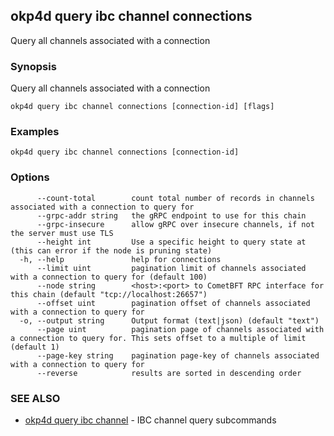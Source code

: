 ## okp4d query ibc channel connections

Query all channels associated with a connection

### Synopsis

Query all channels associated with a connection

```
okp4d query ibc channel connections [connection-id] [flags]
```

### Examples

```
okp4d query ibc channel connections [connection-id]
```

### Options

```
      --count-total        count total number of records in channels associated with a connection to query for
      --grpc-addr string   the gRPC endpoint to use for this chain
      --grpc-insecure      allow gRPC over insecure channels, if not the server must use TLS
      --height int         Use a specific height to query state at (this can error if the node is pruning state)
  -h, --help               help for connections
      --limit uint         pagination limit of channels associated with a connection to query for (default 100)
      --node string        <host>:<port> to CometBFT RPC interface for this chain (default "tcp://localhost:26657")
      --offset uint        pagination offset of channels associated with a connection to query for
  -o, --output string      Output format (text|json) (default "text")
      --page uint          pagination page of channels associated with a connection to query for. This sets offset to a multiple of limit (default 1)
      --page-key string    pagination page-key of channels associated with a connection to query for
      --reverse            results are sorted in descending order
```

### SEE ALSO

* [okp4d query ibc channel](okp4d_query_ibc_channel.md)	 - IBC channel query subcommands
